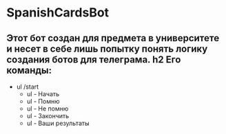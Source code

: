 # SpanishCardsBot
Этот бот создан для предмета в университете и несет в себе лишь попытку понять логику создания ботов для телеграма. 
h2 Его команды:
-----------------------------------
+ ul /start
  + ul - Начать
   + ul - Помню
   + ul - Не помню
   + ul - Закончить
  + ul - Ваши результаты
   

